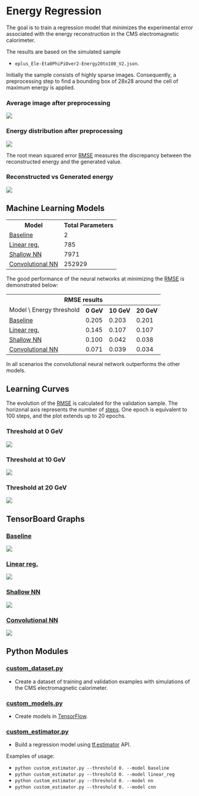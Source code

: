 # Energy Regression

The goal is to train a regression model that minimizes the experimental error
associated with the energy reconstruction in the CMS electromagnetic calorimeter.

The results are based on the simulated sample

- `eplus_Ele-Eta0PhiPiOver2-Energy20to100_V2.json`.

Initially the sample consists of highly sparse images. Consequently, a preprocessing
step to find a bounding box of 28x28 around the cell of maximum energy is applied.

### Average image after preprocessing
![](notebooks/avg_image.png)

### Energy distribution after preprocessing
![](notebooks/gen_energy.png)

The root mean squared error [RMSE](python/custom_estimator.py#L61) measures
the discrepancy between the reconstructed energy and the generated value.

### Reconstructed vs Generated energy
![](notebooks/reco_vs_gen_energy.png)

## Machine Learning Models

<table>
  <tr>
    <th>Model</th>
    <th>Total Parameters</th>
  </tr>
  <tr>
    <td><a href="https://github.com/jruizvar/ml-physics/blob/regression/python/custom_models.py#L6-L17">Baseline</a></td>
    <td>2</td>
  </tr>
  <tr>
    <td><a href="https://github.com/jruizvar/ml-physics/blob/regression/python/custom_models.py#L20-L27">Linear reg.</a></td>
    <td>785</td>
  </tr>
  <tr>
    <td><a href="https://github.com/jruizvar/ml-physics/blob/regression/python/custom_models.py#L30-L45">Shallow NN</a></td>
    <td>7971</td>
  </tr>
  <tr>
    <td><a href="https://github.com/jruizvar/ml-physics/blob/regression/python/custom_models.py#L48-L79">Convolutional NN</a></td>
    <td>252929</td>
  </tr>
</table>

The good performance of the neural networks at minimizing the
[RMSE](python/custom_estimator.py#L61) is demonstrated below:

<table>
  <tr>
    <th colspan="6"><span style="font-weight:bold">RMSE results</span></th>
  </tr>
  <tr>
    <td>Model \ Energy threshold</td>
    <th>0 GeV</th>
    <th>10 GeV</th>
    <th>20 GeV</th>
  </tr>
  <tr>
    <td><a href="https://github.com/jruizvar/ml-physics/blob/regression/python/custom_models.py#L6-L17">Baseline</a></td>
    <td>0.205</td>
    <td>0.203</td>
    <td>0.201</td>
  </tr>
  <tr>
    <td><a href="https://github.com/jruizvar/ml-physics/blob/regression/python/custom_models.py#L20-L27">Linear reg.</a></td>
    <td>0.145</td>
    <td>0.107</td>
    <td>0.107</td>
  </tr>
  <tr>
    <td><a href="https://github.com/jruizvar/ml-physics/blob/regression/python/custom_models.py#L30-L45">Shallow NN</a></td>
    <td>0.100</td>
    <td>0.042</td>
    <td>0.038</td>
  </tr>
  <tr>
    <td><a href="https://github.com/jruizvar/ml-physics/blob/regression/python/custom_models.py#L48-L79">Convolutional NN</a></td>
    <td>0.071</td>
    <td>0.039</td>
    <td>0.034</td>
  </tr>
</table>

In all scenarios the convolutional neural network outperforms the other models.

## Learning Curves
The evolution of the [RMSE](python/custom_estimator.py#L61) is calculated for the validation sample.
The horizonal axis represents the number of [steps](python/custom_estimator.py#L87).
One epoch is equivalent to 100 steps, and the plot extends up to 20 epochs.

### Threshold at 0 GeV
![](doc/rmse0.png)

### Threshold at 10 GeV
![](doc/rmse10.png)

### Threshold at 20 GeV
![](doc/rmse20.png)

## TensorBoard Graphs

### [Baseline](python/custom_models.py#L6-L17)
![](doc/baseline.png)

### [Linear reg.](python/custom_models.py#L20-L27)
![](doc/linear_reg.png)

### [Shallow NN](python/custom_models.py#L30-L45)
![](doc/nn.png)

### [Convolutional NN](python/custom_models.py#L48-L79)
![](doc/cnn.png)

## Python Modules

### [custom_dataset.py](python/custom_dataset.py)
- Create a dataset of training and validation examples with simulations of the
CMS electromagnetic calorimeter.

### [custom_models.py](python/custom_models.py)
- Create models in [TensorFlow](https://www.tensorflow.org).

### [custom_estimator.py](python/custom_estimator.py)
- Build a regression model using
[tf.estimator](https://www.tensorflow.org/api_docs/python/tf/estimator) API.

Examples of usage:
- `python custom_estimator.py --threshold 0. --model baseline`
- `python custom_estimator.py --threshold 0. --model linear_reg`
- `python custom_estimator.py --threshold 0. --model nn`
- `python custom_estimator.py --threshold 0. --model cnn`
